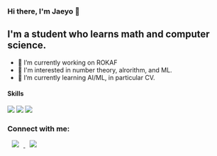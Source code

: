 ### Hi there, I'm Jaeyo 👋

## I'm a student who learns math and computer science.


- 🔭 I’m currently working on ROKAF
- 🤔 I'm interested in number theory, alrorithm, and ML.
- 🌱 I’m currently learning AI/ML, in particular CV.

    
#### Skills
<img src="https://img.shields.io/badge/Python-3776AB?style=flat-square&logo=Python&logoColor=black"/> <img src="https://img.shields.io/badge/C-A8B9CC?style=flat-square&logo=C&logoColor=black"/> <img src="https://img.shields.io/badge/Tensorflow-EC6813?style=flat-square&logo=Tensorflow&logoColor=black"/>  
    
### Connect with me:

<a href="https://instagram.com/jaeyo_mayo/">
    <img 
        src="http://img.shields.io/badge/-Instagram-black?style=flat&logo=Instagram&link=https://instagram.com/jaeyo_mayo/"
        style="height : auto; margin-left : 10px; margin-right : 10px;"/>
</a>


<a href="https://facebook.com/profile.php?id=100005292883129">
    <img 
        src="http://img.shields.io/badge/-Facebook-black?style=flat&logo=Facebook&link=https://facebook.com/profile.php?id=100005292883129"
        style="height : auto; margin-left : 10px; margin-right : 10px;"/>
</a>

<!--[![j-mayo's github stats](https://github-readme-stats.vercel.app/api?username=j-mayo)](https://github.com/anuraghazra/github-readme-stats) -->

<!--
**j-mayo/j-mayo** is a ✨ _special_ ✨ repository because its `README.md` (this file) appears on your GitHub profile.

Here are some ideas to get you started:

- 🔭 I’m currently working on ...
- 🌱 I’m currently learning ...
- 👯 I’m looking to collaborate on ...
- 🤔 I’m looking for help with ...
- 💬 Ask me about ...
- 📫 How to reach me: ...
- 😄 Pronouns: ...
- ⚡ Fun fact: ...
-->
